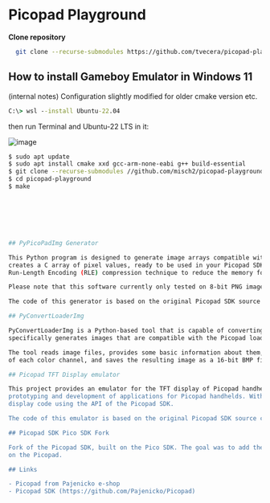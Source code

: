 # Picopad Playground

**Clone repository**

```bash
  git clone --recurse-submodules https://github.com/tvecera/picopad-playground
```

## How to install Gameboy Emulator in Windows 11

(internal notes)
Configuration slightly modified for older cmake version etc.


```cmd
C:\> wsl --install Ubuntu-22.04 
```

then run Terminal and Ubuntu-22 LTS in it:

![image](https://github.com/misch2/picopad-playground/assets/16558674/271df4ce-b1a0-458f-81df-c63d7e04d98a)

```bash
$ sudo apt update
$ sudo apt install cmake xxd gcc-arm-none-eabi g++ build-essential
$ git clone --recurse-submodules //github.com/misch2/picopad-playground
$ cd picopad-playground
$ make







## PyPicoPadImg Generator

This Python program is designed to generate image arrays compatible with Picopad SDK. It takes an image file as input and 
creates a C array of pixel values, ready to be used in your Picopad SDK software. The program utilizes the 
Run-Length Encoding (RLE) compression technique to reduce the memory footprint of the images.

Please note that this software currently only tested on 8-bit PNG images using a color lookup table (palette).

The code of this generator is based on the original Picopad SDK source code.

## PyConvertLoaderImg

PyConvertLoaderImg is a Python-based tool that is capable of converting images into 16-bit BMP images. This tool
specifically generates images that are compatible with the Picopad loader application.

The tool reads image files, provides some basic information about them, downsamples the images by reducing the bit depth
of each color channel, and saves the resulting image as a 16-bit BMP file.

## Picopad TFT Display emulator

This project provides an emulator for the TFT display of Picopad handheld devices. It's designed to assist in the
prototyping and development of applications for Picopad handhelds. With this tool, you can easily prepare and test your
display code using the API of the Picopad SDK.

The code of this emulator is based on the original Picopad SDK source code.

## Picopad SDK Pico SDK Fork

Fork of the Picopad SDK, built on the Pico SDK. The goal was to add the capability to use libraries for the Pico SDK 
on the Picopad.

## Links

- Picopad from Pajenicko e-shop
- Picopad SDK (https://github.com/Pajenicko/Picopad)
